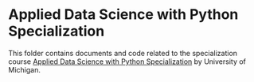 Applied Data Science with Python Specialization
===============================================

This folder contains documents and code related to the specialization course [Applied Data Science with Python Specialization](https://www.coursera.org/specializations/data-science-python) by University of Michigan.